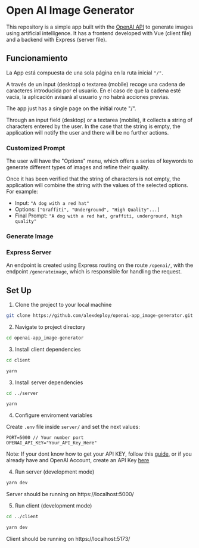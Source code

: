 # Open AI Image Generator

This repository is a simple app built with the <a href="https://platform.openai.com/docs/api-reference">OpenAI API</a> to generate images using artificial intelligence. It has a frontend developed with Vue (client file) and a backend with Express (server file).

## Funcionamiento

La App está compuesta de una sola página en la ruta inicial `"/"`.

A través de un input (desktop) o textarea (mobile) recoge una cadena de caracteres introducida por el usuario. En el caso de que la cadena esté vacía, la aplicación avisará al usuario y no habrá acciones previas.

The app just has a single page on the initial route "/".

Through an input field (desktop) or a textarea (mobile), it collects a string of characters entered by the user. In the case that the string is empty, the application will notify the user and there will be no further actions.

### Customized Prompt

The user will have the "Options" menu, which offers a series of keywords to generate different types of images and refine their quality.

Once it has been verified that the string of characters is not empty, the application will combine the string with the values of the selected options. For example:

- Input: `"A dog with a red hat"`
- Options: `["Graffiti", "Underground", "High Quality"...]`
- Final Prompt: `"A dog with a red hat, graffiti, underground, high quality"`

### Generate Image

### Express Server

An endpoint is created using Express routing on the route `/openai/`, with the endpoint `/generateimage`, which is responsible for handling the request.

## Set Up

1. Clone the project to your local machine

````sh
git clone https://github.com/alexdeploy/openai-app_image-generator.git
````

2. Navigate to project directory

````sh
cd openai-app_image-generator
````

3. Install client dependencies

````sh
cd client
````

````sh
yarn
````

3. Install server dependencies

````sh
cd ../server
````

````sh
yarn
````

4. Configure enviroment variables

Create `.env` file inside `server/` and set the next values:
````
PORT=5000 // Your number port
OPENAI_API_KEY="Your_API_Key_Here"
````

Note: If your dont know how to get your API KEY, follow this <a href="https://elephas.app/blog/how-to-create-openai-api-keys-cl5c4f21d281431po7k8fgyol0">guide</a>, or if you already have and OpenAI Account, create an API Key <a href="https://platform.openai.com/account/api-keys">here</a>

4. Run server (development mode)

````sh
yarn dev
````

Server should be running on https://localhost:5000/

5. Run client (development mode)

````sh
cd ../client
````

````sh
yarn dev
````

Client should be running on https://localhost:5173/